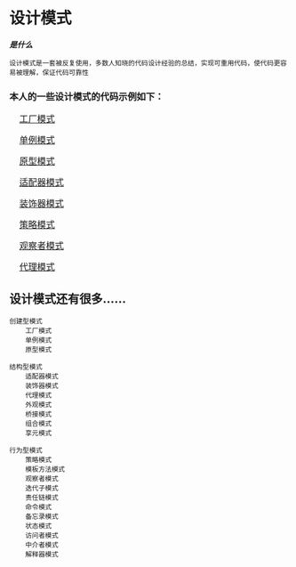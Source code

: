 # 设计模式

***是什么***

    设计模式是一套被反复使用，多数人知晓的代码设计经验的总结，实现可重用代码，使代码更容易被理解，保证代码可靠性
    
### 本人的一些设计模式的代码示例如下：
	
<font size = 3>&nbsp;&nbsp;&nbsp;&nbsp;[工厂模式](https://github.com/zexiangzhang/Java-Base/tree/main/code_example/src/main/java/zzx/java/base/designPatterns/factory)<br/></font>
        
<font size = 3>&nbsp;&nbsp;&nbsp;&nbsp;[单例模式](https://github.com/zexiangzhang/Java-Base/tree/main/code_example/src/main/java/zzx/java/base/designPatterns/singleton)<br/></font>
        
<font size = 3>&nbsp;&nbsp;&nbsp;&nbsp;[原型模式](https://github.com/zexiangzhang/Java-Base/tree/main/code_example/src/main/java/zzx/java/base/designPatterns/prototype)<br/></font>
    
<font size = 3>&nbsp;&nbsp;&nbsp;&nbsp;[适配器模式](https://github.com/zexiangzhang/Java-Base/tree/main/code_example/src/main/java/zzx/java/base/designPatterns/adapter)<br/></font>
        
<font size = 3>&nbsp;&nbsp;&nbsp;&nbsp;[装饰器模式](https://github.com/zexiangzhang/Java-Base/tree/main/code_example/src/main/java/zzx/java/base/designPatterns/decorator)<br/></font>
    
<font size = 3>&nbsp;&nbsp;&nbsp;&nbsp;[策略模式](https://github.com/zexiangzhang/Java-Base/tree/main/code_example/src/main/java/zzx/java/base/designPatterns/strategy)<br/></font>
        
<font size = 3>&nbsp;&nbsp;&nbsp;&nbsp;[观察者模式](https://github.com/zexiangzhang/Java-Base/tree/main/code_example/src/main/java/zzx/java/base/designPatterns/observerModel)<br/></font>

<font size = 3>&nbsp;&nbsp;&nbsp;&nbsp;[代理模式](https://github.com/zexiangzhang/Java-Base/tree/main/code_example/src/main/java/zzx/java/base/agent)<br/></font>

## 设计模式还有很多......
    创建型模式
	    工厂模式
        单例模式
        原型模式
    
    结构型模式
        适配器模式
        装饰器模式
        代理模式
        外观模式
        桥接模式
        组合模式
        享元模式
	
    行为型模式
        策略模式
        模板方法模式
        观察者模式
        迭代子模式
        责任链模式
        命令模式
        备忘录模式
        状态模式
        访问者模式
        中介者模式
        解释器模式